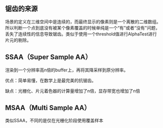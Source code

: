 ## 锯齿的来源

场景的定义在三维空间中是连续的，而最终显示的像素则是一个离散的二维数组。所以判断一个点到底没有被某个像素覆盖的时候单纯是一个“有”或者“没有"问题，丢失了连续性的信息导致锯齿。类似于使用一个threshold值进行AlphaTest进行片元的剔除。

## SSAA（Super Sample AA）

渲染到一个分辨率高n倍的buffer上，再将其降采样到原分辨率。

优点：简单易懂，在数学上是最完美的抗锯齿。

缺点：光栅化、片元着色器的计算量增加了n倍，显存带宽也增加了n倍

## MSAA（Multi Sample AA）

类似SSAA，不同的是仅在光栅化阶段使用覆盖样本